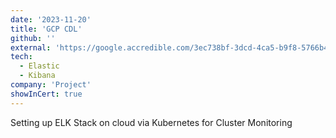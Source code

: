 ```yaml
---
date: '2023-11-20'
title: 'GCP CDL'
github: ''
external: 'https://google.accredible.com/3ec738bf-3dcd-4ca5-b9f8-5766b47f4da7'
tech:
  - Elastic
  - Kibana
company: 'Project'
showInCert: true
---
```


 Setting up ELK Stack on cloud via Kubernetes for Cluster Monitoring 

